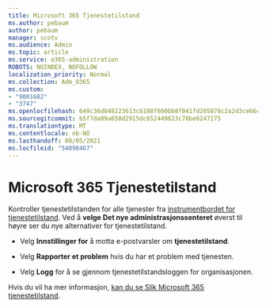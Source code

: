 ```yaml
---
title: Microsoft 365 Tjenestetilstand
ms.author: pebaum
author: pebaum
manager: scotv
ms.audience: Admin
ms.topic: article
ms.service: o365-administration
ROBOTS: NOINDEX, NOFOLLOW
localization_priority: Normal
ms.collection: Adm_O365
ms.custom:
- "9001682"
- "3747"
ms.openlocfilehash: 649c36d848223613c6188f600bb8f041fd205078c2a2d3ce66cb3387a4f84bd7
ms.sourcegitcommit: b5f7da89a650d2915dc652449623c78be6247175
ms.translationtype: MT
ms.contentlocale: nb-NO
ms.lasthandoff: 08/05/2021
ms.locfileid: "54098467"
---
```

# <a name="microsoft-365-service-health"></a>Microsoft 365 Tjenestetilstand


Kontroller tjenestetilstanden for alle tjenester fra [instrumentbordet for tjenestetilstand](https://admin.microsoft.com/Adminportal/Home?source=applauncher#/servicehealth). Ved å **velge Det nye administrasjonssenteret** øverst til høyre ser du nye alternativer for tjenestetilstand.

- Velg **Innstillinger for** å motta e-postvarsler om **tjenestetilstand**.

- Velg **Rapporter et problem** hvis du har et problem med tjenesten.

- Velg **Logg** for å se gjennom tjenestetilstandsloggen for organisasjonen. 

Hvis du vil ha mer informasjon, [kan du se Slik Microsoft 365 tjenestetilstand](https://docs.microsoft.com/office365/enterprise/view-service-health). 